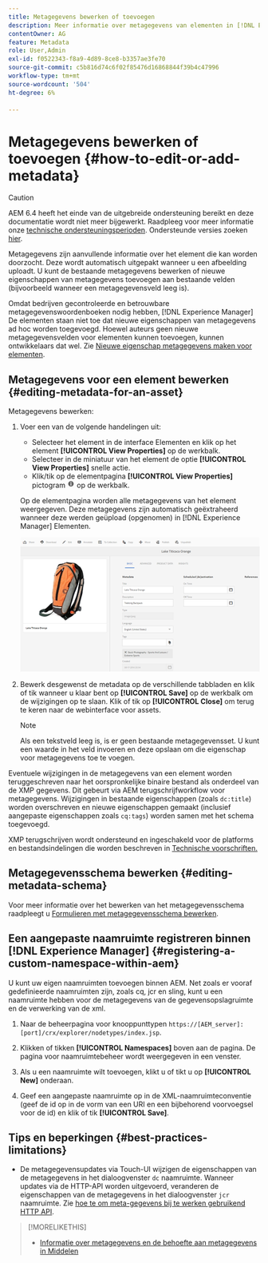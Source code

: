 ```yaml
---
title: Metagegevens bewerken of toevoegen
description: Meer informatie over metagegevens van elementen in [!DNL Experience Manager] Elementen en verschillende manieren waarop u metagegevens van elementen kunt bewerken.
contentOwner: AG
feature: Metadata
role: User,Admin
exl-id: f0522343-f8a9-4d89-8ce8-b3357ae3fe70
source-git-commit: c5b816d74c6f02f85476d16868844f39b4c47996
workflow-type: tm+mt
source-wordcount: '504'
ht-degree: 6%

---
```


# Metagegevens bewerken of toevoegen {#how-to-edit-or-add-metadata}

>[!CAUTION]
>
>AEM 6.4 heeft het einde van de uitgebreide ondersteuning bereikt en deze documentatie wordt niet meer bijgewerkt. Raadpleeg voor meer informatie onze [technische ondersteuningsperioden](https://helpx.adobe.com/support/programs/eol-matrix.html). Ondersteunde versies zoeken [hier](https://experienceleague.adobe.com/docs/).

Metagegevens zijn aanvullende informatie over het element die kan worden doorzocht. Deze wordt automatisch uitgepakt wanneer u een afbeelding uploadt. U kunt de bestaande metagegevens bewerken of nieuwe eigenschappen van metagegevens toevoegen aan bestaande velden (bijvoorbeeld wanneer een metagegevensveld leeg is).

Omdat bedrijven gecontroleerde en betrouwbare metagegevenswoordenboeken nodig hebben, [!DNL Experience Manager] De elementen staan niet toe dat nieuwe eigenschappen van metagegevens ad hoc worden toegevoegd. Hoewel auteurs geen nieuwe metagegevensvelden voor elementen kunnen toevoegen, kunnen ontwikkelaars dat wel. Zie [Nieuwe eigenschap metagegevens maken voor elementen](meta-edit.md#editing-metadata-schema).

## Metagegevens voor een element bewerken {#editing-metadata-for-an-asset}

Metagegevens bewerken:

1. Voer een van de volgende handelingen uit:

   * Selecteer het element in de interface Elementen en klik op het element **[!UICONTROL View Properties]** op de werkbalk.
   * Selecteer in de miniatuur van het element de optie **[!UICONTROL View Properties]** snelle actie.
   * Klik/tik op de elementpagina **[!UICONTROL View Properties]** pictogram ![infopictogram](assets/do-not-localize/info_icon.png) op de werkbalk.

   Op de elementpagina worden alle metagegevens van het element weergegeven. Deze metagegevens zijn automatisch geëxtraheerd wanneer deze werden geüpload (opgenomen) in [!DNL Experience Manager] Elementen.

   ![chlimage_1-169](assets/chlimage_1-169.png)

1. Bewerk desgewenst de metadata op de verschillende tabbladen en klik of tik wanneer u klaar bent op **[!UICONTROL Save]** op de werkbalk om de wijzigingen op te slaan. Klik of tik op **[!UICONTROL Close]** om terug te keren naar de webinterface voor assets.

   >[!NOTE]
   >
   >Als een tekstveld leeg is, is er geen bestaande metagegevensset. U kunt een waarde in het veld invoeren en deze opslaan om die eigenschap voor metagegevens toe te voegen.

Eventuele wijzigingen in de metagegevens van een element worden teruggeschreven naar het oorspronkelijke binaire bestand als onderdeel van de XMP gegevens. Dit gebeurt via AEM terugschrijfworkflow voor metagegevens. Wijzigingen in bestaande eigenschappen (zoals `dc:title`) worden overschreven en nieuwe eigenschappen gemaakt (inclusief aangepaste eigenschappen zoals `cq:tags`) worden samen met het schema toegevoegd.

XMP terugschrijven wordt ondersteund en ingeschakeld voor de platforms en bestandsindelingen die worden beschreven in [Technische voorschriften.](/help/sites-deploying/technical-requirements.md)

## Metagegevensschema bewerken {#editing-metadata-schema}

Voor meer informatie over het bewerken van het metagegevensschema raadpleegt u [Formulieren met metagegevensschema bewerken](metadata-schemas.md#editing-metadata-schema-forms).

## Een aangepaste naamruimte registreren binnen [!DNL Experience Manager] {#registering-a-custom-namespace-within-aem}

U kunt uw eigen naamruimten toevoegen binnen AEM. Net zoals er vooraf gedefinieerde naamruimten zijn, zoals cq, jcr en sling, kunt u een naamruimte hebben voor de metagegevens van de gegevensopslagruimte en de verwerking van de xml.

1. Naar de beheerpagina voor knooppunttypen `https://[AEM_server]:[port]/crx/explorer/nodetypes/index.jsp`.
1. Klikken of tikken **[!UICONTROL Namespaces]** boven aan de pagina. De pagina voor naamruimtebeheer wordt weergegeven in een venster.

1. Als u een naamruimte wilt toevoegen, klikt u of tikt u op **[!UICONTROL New]** onderaan.
1. Geef een aangepaste naamruimte op in de XML-naamruimteconventie (geef de id op in de vorm van een URI en een bijbehorend voorvoegsel voor de id) en klik of tik **[!UICONTROL Save]**.

## Tips en beperkingen {#best-practices-limitations}

* De metagegevensupdates via Touch-UI wijzigen de eigenschappen van de metagegevens in het dialoogvenster `dc` naamruimte. Wanneer updates via de HTTP-API worden uitgevoerd, veranderen de eigenschappen van de metagegevens in het dialoogvenster `jcr` naamruimte. Zie [hoe te om meta-gegevens bij te werken gebruikend HTTP API](/help/assets/mac-api-assets.md#update-asset-metadata).

>[!MORELIKETHIS]
>
>* [Informatie over metagegevens en de behoefte aan metagegevens in Middelen](metadata.md)

